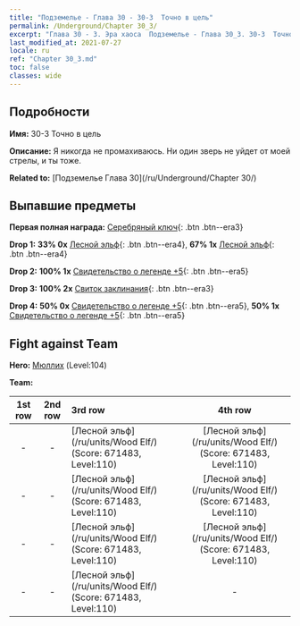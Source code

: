 ```yaml
---
title: "Подземелье - Глава 30 - 30-3  Точно в цель"
permalink: /Underground/Chapter 30_3/
excerpt: "Глава 30 - 3. Эра хаоса  Подземелье - Глава 30_3. 30-3  Точно в цель"
last_modified_at: 2021-07-27
locale: ru
ref: "Chapter 30_3.md"
toc: false
classes: wide
---
```


## Подробности

 **Имя:** 30-3  Точно в цель

 **Описание:**       Я никогда не промахиваюсь. Ни один зверь не уйдет от моей стрелы, и ты тоже.

 **Related to:** [Подземелье Глава 30](/ru/Underground/Chapter 30/)

## Выпавшие предметы

 **Первая полная награда:** [Серебряный ключ](/ItemsRU/con_693/){: .btn .btn--era3}

 **Drop 1:** **33% 0x** [Лесной эльф](/ItemsRU/unt_201/){: .btn .btn--era4}, **67% 1x** [Лесной эльф](/ItemsRU/unt_201/){: .btn .btn--era4}

 **Drop 2:** **100% 1x** [Свидетельство о легенде +5](/ItemsRU/mat_102/){: .btn .btn--era5}

 **Drop 3:** **100% 2x** [Свиток заклинания](/ItemsRU/con_694/){: .btn .btn--era3}

 **Drop 4:** **50% 0x** [Свидетельство о легенде +5](/ItemsRU/mat_102/){: .btn .btn--era5}, **50% 1x** [Свидетельство о легенде +5](/ItemsRU/mat_102/){: .btn .btn--era5}


## Fight against Team
 **Hero:** [Мюллих](/ru/heroes/Mullich/) (Level:104)

 **Team:**


  | 1st row | 2nd row | 3rd row | 4th row |
  |:----:|:----:|:----|:----:|
  | - | - | [Лесной эльф](/ru/units/Wood Elf/) (Score: 671483, Level:110)  | [Лесной эльф](/ru/units/Wood Elf/) (Score: 671483, Level:110)  |
  | - | - | [Лесной эльф](/ru/units/Wood Elf/) (Score: 671483, Level:110)  | [Лесной эльф](/ru/units/Wood Elf/) (Score: 671483, Level:110)  |
  | - | - | [Лесной эльф](/ru/units/Wood Elf/) (Score: 671483, Level:110)  | [Лесной эльф](/ru/units/Wood Elf/) (Score: 671483, Level:110)  |
  | - | - | [Лесной эльф](/ru/units/Wood Elf/) (Score: 671483, Level:110)  | - |


